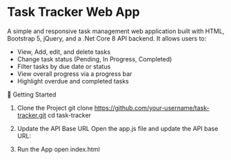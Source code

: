 # Task Tracker Web App
A simple and responsive task management web application built with HTML, Bootstrap 5, jQuery, and a .Net Core 8 API backend. It allows users to:

- View, Add, edit, and delete tasks
- Change task status (Pending, In Progress, Completed)
- Filter tasks by due date or status
- View overall progress via a progress bar
- Highlight overdue and completed tasks


🚀 Getting Started
1. Clone the Project
  git clone https://github.com/your-username/task-tracker.git
  cd task-tracker

2. Update the API Base URL
  Open the app.js file and update the API base URL:

3. Run the App
  open index.html
 
